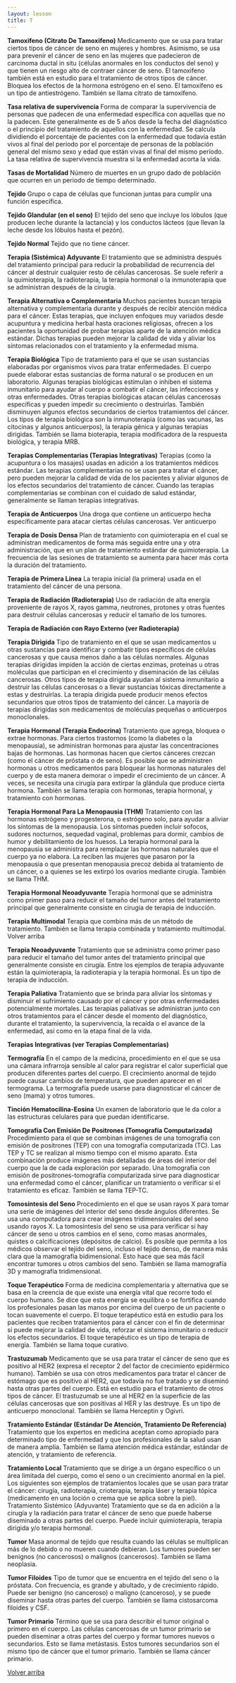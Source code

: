 ```yaml
---
layout: lesson
title: T
---
```


<a name="top"></a>

**Tamoxifeno (Citrato De Tamoxifeno)**
Medicamento que se usa para tratar ciertos tipos de cáncer de seno en mujeres y hombres. Asimismo, se usa para prevenir el cáncer de seno en las mujeres que padecieron de carcinoma ductal in situ (células anormales en los conductos del seno) y que tienen un riesgo alto de contraer cáncer de seno. El tamoxifeno también está en estudio para el tratamiento de otros tipos de cáncer. Bloquea los efectos de la hormona estrógeno en el seno. El tamoxifeno es un tipo de antiestrógeno. También se llama citrato de tamoxifeno.

**Tasa relativa de supervivencia**
Forma de comparar la supervivencia de personas que padecen de una enfermedad específica con aquellas que no la padecen. Este generalmente es de 5 años desde la fecha del diagnóstico o el principio del tratamiento de aquellos con la enfermedad. Se calcula dividiendo el porcentaje de pacientes con la enfermedad que todavía están vivos al final del período por el porcentaje de personas de la población general del mismo sexo y edad que están vivas al final del mismo período. La tasa relativa de supervivencia muestra si la enfermedad acorta la vida.

**Tasas de Mortalidad**
Número de muertes en un grupo dado de población que ocurren en un periodo de tiempo determinado.

**Tejido**
Grupo o capa de células que funcionan juntas para cumplir una función específica.

**Tejido Glandular (en el seno)**
El tejido del seno que incluye los lóbulos (que producen leche durante la lactancia) y los conductos lácteos (que llevan la leche desde los lóbulos hasta el pezón).

**Tejido Normal**
Tejido que no tiene cáncer. 

**Terapia (Sistémica) Adyuvante**
El tratamiento que se administra después del tratamiento principal para reducir la probabilidad de recurrencia del cáncer al destruir cualquier resto de células cancerosas. Se suele referir a la quimioterapia, la radioterapia, la terapia hormonal o la inmunoterapia que se administran después de la cirugía. 

**Terapia Alternativa o Complementaria**
Muchos pacientes buscan terapia alternativa y complementaria durante y después de recibir atención médica para el cáncer. Estas terapias, que incluyen enfoques muy variados desde acupuntura y medicina herbal hasta oraciones religiosas, ofrecen a los pacientes la oportunidad de probar terapias aparte de la atención médica estándar. Dichas terapias pueden mejorar la calidad de vida y aliviar los síntomas relacionados con el tratamiento y la enfermedad misma.

**Terapia Biológica**
Tipo de tratamiento para el que se usan sustancias elaboradas por organismos vivos para tratar enfermedades. El cuerpo puede elaborar estas sustancias de forma natural o se producen en un laboratorio. Algunas terapias biológicas estimulan o inhiben el sistema inmunitario para ayudar al cuerpo a combatir el cáncer, las infecciones y otras enfermedades. Otras terapias biológicas atacan células cancerosas específicas y pueden impedir su crecimiento o destruirlas. También disminuyen algunos efectos secundarios de ciertos tratamientos del cáncer. Los tipos de terapia biológica son la inmunoterapia (como las vacunas, las citocinas y algunos anticuerpos), la terapia génica y algunas terapias dirigidas. También se llama bioterapia, terapia modificadora de la respuesta biológica, y terapia MRB.

**Terapias Complementarias (Terapias Integrativas)**
Terapias (como la acupuntura o los masajes) usadas en adición a los tratamientos médicos estándar. Las terapias complementarias no se usan para tratar el cáncer, pero pueden mejorar la calidad de vida de los pacientes y aliviar algunos de los efectos secundarios del tratamiento de cáncer.  Cuando las terapias complementarias se combinan con el cuidado de salud estándar, generalmente se llaman terapias integrativas. 

**Terapia de Anticuerpos**
Una droga que contiene un anticuerpo hecha específicamente para atacar ciertas células cancerosas. Ver anticuerpo

**Terapia de Dosis Densa**
Plan de tratamiento con quimioterapia en el cual se administran medicamentos de forma más seguida entre una y otra administración, que en un plan de tratamiento estándar de quimioterapia. La frecuencia de las sesiones de tratamiento se aumenta para hacer más corta la duración del tratamiento.

**Terapia de Primera Línea**
La terapia inicial (la primera) usada en el tratamiento del cáncer de una persona.

**Terapia de Radiación (Radioterapia)**
Uso de radiación de alta energía proveniente de rayos X, rayos gamma, neutrones, protones y otras fuentes para destruir células cancerosas y reducir el tamaño de los tumores. 

**Terapia de Radiación con Rayo Externo (ver Radioterapia)**

**Terapia Dirigida**
Tipo de tratamiento en el que se usan medicamentos u otras sustancias para identificar y combatir tipos específicos de células cancerosas y que causa menos daño a las células normales. Algunas terapias dirigidas impiden la acción de ciertas enzimas, proteínas u otras moléculas que participan en el crecimiento y diseminación de las células cancerosas. Otros tipos de terapia dirigida ayudan al sistema inmunitario a destruir las células cancerosas o a llevar sustancias tóxicas directamente a estas y destruirlas. La terapia dirigida puede producir menos efectos secundarios que otros tipos de tratamiento del cáncer. La mayoría de terapias dirigidas son medicamentos de moléculas pequeñas o anticuerpos monoclonales.

**Terapia Hormonal (Terapia Endocrina)**
Tratamiento que agrega, bloquea o extrae hormonas. Para ciertos trastornos (como la diabetes o la menopausia), se administran hormonas para ajustar las concentraciones bajas de hormonas. Las hormonas hacen que ciertos cánceres crezcan (como el cáncer de próstata o de seno). Es posible que se administren hormonas u otros medicamentos para bloquear las hormonas naturales del cuerpo y de esta manera demorar o impedir el crecimiento de un cáncer. A veces, se necesita una cirugía para extirpar la glándula que produce cierta hormona. También se llama terapia con hormonas, terapia hormonal, y tratamiento con hormonas.

**Terapia Hormonal Para La Menopausia (THM)**
Tratamiento con las hormonas estrógeno y progesterona, o estrógeno solo, para ayudar a aliviar los síntomas de la menopausia. Los síntomas pueden incluir sofocos, sudores nocturnos, sequedad vaginal, problemas para dormir, cambios de humor y debilitamiento de los huesos. La terapia hormonal para la menopausia se administra para remplazar las hormonas naturales que el cuerpo ya no elabora. La reciben las mujeres que pasaron por la menopausia o que presentan menopausia precoz debida al tratamiento de un cáncer, o a quienes se les extirpó los ovarios mediante cirugía. También se llama THM.

**Terapia Hormonal Neoadyuvante**
Terapia hormonal que se administra como primer paso para reducir el tamaño del tumor antes del tratamiento principal que generalmente consiste en cirugía de terapia de inducción.

**Terapia Multimodal**
Terapia que combina más de un método de tratamiento. También se llama terapia combinada y tratamiento multimodal.
Volver arriba

**Terapia Neoadyuvante**
Tratamiento que se administra como primer paso para reducir el tamaño del tumor antes del tratamiento principal que generalmente consiste en cirugía. Entre los ejemplos de terapia adyuvante están la quimioterapia, la radioterapia y la terapia hormonal. Es un tipo de terapia de inducción.

**Terapia Paliativa**
Tratamiento que se brinda para aliviar los síntomas y disminuir el sufrimiento causado por el cáncer y por otras enfermedades potencialmente mortales. Las terapias paliativas se administran junto con otros tratamientos para el cáncer desde el momento del diagnóstico, durante el tratamiento, la supervivencia, la recaída o el avance de la enfermedad, así como en la etapa final de la vida.

**Terapias Integrativas (ver Terapias Complementarias)**

**Termografía**
En el campo de la medicina, procedimiento en el que se usa una cámara infrarroja sensible al calor para registrar el calor superficial que producen diferentes partes del cuerpo. El crecimiento anormal de tejido puede causar cambios de temperatura, que pueden aparecer en el termograma. La termografía puede usarse para diagnosticar el cáncer de seno (mama) y otros tumores.

**Tinción Hematocilina-Eosina**
Un examen de laboratorio que le da color a las estructuras celulares para que puedan identificarse. 

**Tomografía Con Emisión De Positrones (Tomografía Computarizada)**
Procedimiento para el que se combinan imágenes de una tomografía con emisión de positrones (TEP) con una tomografía computarizada (TC). Las TEP y TC se realizan al mismo tiempo con el mismo aparato. Esta combinación produce imágenes más detalladas de áreas del interior del cuerpo que la de cada exploración por separado. Una tomografía con emisión de positrones-tomografía computarizada sirve para diagnosticar una enfermedad como el cáncer, planificar un tratamiento o verificar si el tratamiento es eficaz. También se llama TEP-TC.

**Tomosíntesis del Seno**
Procedimiento en el que se usan rayos X para tomar una serie de imágenes del interior del seno desde ángulos diferentes. Se usa una computadora para crear imágenes tridimensionales del seno usando rayos X. La tomosíntesis del seno se usa para verificar si hay cáncer de seno u otros cambios en el seno, como masas anormales, quistes o calcificaciones (depósitos de calcio). Es posible que permita a los médicos observar el tejido del seno, incluso el tejido denso, de manera más clara que la mamografía bidimensional. Esto hace que sea más fácil encontrar tumores u otros cambios del seno. También se llama mamografía 3D y mamografía tridimensional.

**Toque Terapéutico**
Forma de medicina complementaria y alternativa que se basa en la creencia de que existe una energía vital que recorre todo el cuerpo humano. Se dice que esta energía se equilibra o se fortifica cuando los profesionales pasan las manos por encima del cuerpo de un paciente o tocan suavemente el cuerpo. El toque terapéutico está en estudio para los pacientes que reciben tratamientos para el cáncer con el fin de determinar si puede mejorar la calidad de vida, reforzar el sistema inmunitario o reducir los efectos secundarios. El toque terapéutico es un tipo de terapia de energía. También se llama toque curativo.

**Trastuzumab**
Medicamento que se usa para tratar el cáncer de seno que es positivo al HER2 (expresa el receptor 2 del factor de crecimiento epidérmico humano). También se usa con otros medicamentos para tratar el cáncer de estómago que es positivo al HER2, que todavía no fue tratado y se diseminó hasta otras partes del cuerpo. Está en estudio para el tratamiento de otros tipos de cáncer. El trastuzumab se une al HER2 en la superficie de las células cancerosas que son positivas al HER y las destruye. Es un tipo de anticuerpo monoclonal. También se llama Herceptin y Ogivri.

**Tratamiento Estándar (Estándar De Atención, Tratamiento De Referencia)**
Tratamiento que los expertos en medicina aceptan como apropiado para determinado tipo de enfermedad y que los profesionales de la salud usan de manera amplia. También se llama atención médica estándar, estándar de atención, y tratamiento de referencia.

**Tratamiento Local**
Tratamiento que se dirige a un órgano específico o un área limitada del cuerpo, como el seno o un crecimiento anormal en la piel. Los siguientes son ejemplos de tratamientos locales que se usan para tratar el cáncer: cirugía, radioterapia, crioterapia, terapia láser y terapia tópica (medicamento en una loción o crema que se aplica sobre la piel).
Tratamiento Sistémico (Adyuvante)
Tratamiento que se da en adición a la cirugía y la radiación para tratar el cáncer de seno que puede haberse diseminado a otras partes del cuerpo. Puede incluir quimioterapia, terapia dirigida y/o terapia hormonal.

**Tumor**
Masa anormal de tejido que resulta cuando las células se multiplican más de lo debido o no mueren cuando debieran. Los tumores pueden ser benignos (no cancerosos) o malignos (cancerosos). También se llama neoplasia.

**Tumor Filoides**
Tipo de tumor que se encuentra en el tejido del seno o la próstata. Con frecuencia, es grande y abultado, y de crecimiento rápido. Puede ser benigno (no canceroso) o maligno (canceroso), y se puede diseminar hasta otras partes del cuerpo. También se llama cistosarcoma filoides y CSF.

**Tumor Primario**
Término que se usa para describir el tumor original o primero en el cuerpo. Las células cancerosas de un tumor primario se pueden diseminar a otras partes del cuerpo y formar tumores nuevos o secundarios. Esto se llama metástasis. Estos tumores secundarios son el mismo tipo de cáncer que el tumor primario. También se llama cáncer primario.


<a href="#top">Volver arriba</a>
